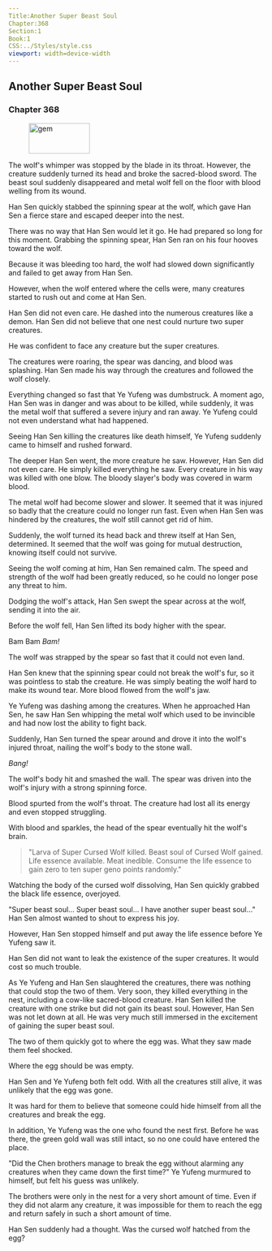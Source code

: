 ```yaml
---
Title:Another Super Beast Soul 
Chapter:368 
Section:1 
Book:1 
CSS:../Styles/style.css 
viewport: width=device-width
---
```

  
## Another Super Beast Soul
### Chapter 368
  
<figure>
	<img src="../Images/gem.gif" alt="gem" id="gem" width="120" height="60" />
</figure>
  

  
The wolf's whimper was stopped by the blade in its throat. However, the creature suddenly turned its head and broke the sacred-blood sword. The beast soul suddenly disappeared and metal wolf fell on the floor with blood welling from its wound.

Han Sen quickly stabbed the spinning spear at the wolf, which gave Han Sen a fierce stare and escaped deeper into the nest.

There was no way that Han Sen would let it go. He had prepared so long for this moment. Grabbing the spinning spear, Han Sen ran on his four hooves toward the wolf.

Because it was bleeding too hard, the wolf had slowed down significantly and failed to get away from Han Sen.

However, when the wolf entered where the cells were, many creatures started to rush out and come at Han Sen.

Han Sen did not even care. He dashed into the numerous creatures like a demon. Han Sen did not believe that one nest could nurture two super creatures.

He was confident to face any creature but the super creatures.

The creatures were roaring, the spear was dancing, and blood was splashing. Han Sen made his way through the creatures and followed the wolf closely.

Everything changed so fast that Ye Yufeng was dumbstruck. A moment ago, Han Sen was in danger and was about to be killed, while suddenly, it was the metal wolf that suffered a severe injury and ran away. Ye Yufeng could not even understand what had happened.

Seeing Han Sen killing the creatures like death himself, Ye Yufeng suddenly came to himself and rushed forward.

The deeper Han Sen went, the more creature he saw. However, Han Sen did not even care. He simply killed everything he saw. Every creature in his way was killed with one blow. The bloody slayer's body was covered in warm blood.

The metal wolf had become slower and slower. It seemed that it was injured so badly that the creature could no longer run fast. Even when Han Sen was hindered by the creatures, the wolf still cannot get rid of him.

Suddenly, the wolf turned its head back and threw itself at Han Sen, determined. It seemed that the wolf was going for mutual destruction, knowing itself could not survive.

Seeing the wolf coming at him, Han Sen remained calm. The speed and strength of the wolf had been greatly reduced, so he could no longer pose any threat to him.

Dodging the wolf's attack, Han Sen swept the spear across at the wolf, sending it into the air.

Before the wolf fell, Han Sen lifted its body higher with the spear.

Bam Bam *Bam!*

The wolf was strapped by the spear so fast that it could not even land.

Han Sen knew that the spinning spear could not break the wolf's fur, so it was pointless to stab the creature. He was simply beating the wolf hard to make its wound tear. More blood flowed from the wolf's jaw.

Ye Yufeng was dashing among the creatures. When he approached Han Sen, he saw Han Sen whipping the metal wolf which used to be invincible and had now lost the ability to fight back.

Suddenly, Han Sen turned the spear around and drove it into the wolf's injured throat, nailing the wolf's body to the stone wall.

*Bang!*

The wolf's body hit and smashed the wall. The spear was driven into the wolf's injury with a strong spinning force.

Blood spurted from the wolf's throat. The creature had lost all its energy and even stopped struggling.

With blood and sparkles, the head of the spear eventually hit the wolf's brain.

> "Larva of Super Cursed Wolf killed. Beast soul of Cursed Wolf gained. Life essence available. Meat inedible. Consume the life essence to gain zero to ten super geno points randomly."
<!--"Larva Of Super Creature Cursed Wolf Killed. Beast Soul Of Cursed Wolf Gained. Life Essence Available. Meat Inedible."-->

Watching the body of the cursed wolf dissolving, Han Sen quickly grabbed the black life essence, overjoyed.

"Super beast soul… Super beast soul… I have another super beast soul…" Han Sen almost wanted to shout to express his joy.

However, Han Sen stopped himself and put away the life essence before Ye Yufeng saw it.

Han Sen did not want to leak the existence of the super creatures. It would cost so much trouble.

As Ye Yufeng and Han Sen slaughtered the creatures, there was nothing that could stop the two of them. Very soon, they killed everything in the nest, including a cow-like sacred-blood creature. Han Sen killed the creature with one strike but did not gain its beast soul. However, Han Sen was not let down at all. He was very much still immersed in the excitement of gaining the super beast soul.

The two of them quickly got to where the egg was. What they saw made them feel shocked.

Where the egg should be was empty.

Han Sen and Ye Yufeng both felt odd. With all the creatures still alive, it was unlikely that the egg was gone.

It was hard for them to believe that someone could hide himself from all the creatures and break the egg.

In addition, Ye Yufeng was the one who found the nest first. Before he was there, the green gold wall was still intact, so no one could have entered the place.

"Did the Chen brothers manage to break the egg without alarming any creatures when they came down the first time?" Ye Yufeng murmured to himself, but felt his guess was unlikely.

The brothers were only in the nest for a very short amount of time. Even if they did not alarm any creature, it was impossible for them to reach the egg and return safely in such a short amount of time.

Han Sen suddenly had a thought. Was the cursed wolf hatched from the egg?